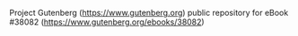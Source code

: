 Project Gutenberg (https://www.gutenberg.org) public repository for eBook #38082 (https://www.gutenberg.org/ebooks/38082)
